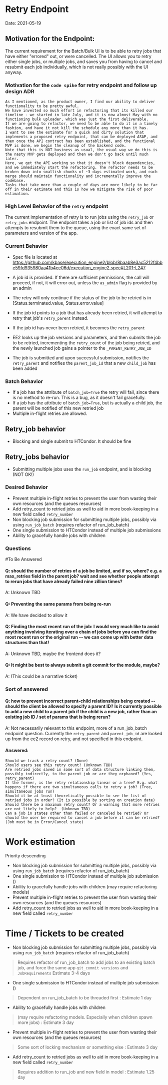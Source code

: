 # Retry Endpoint

Date: 2021-05-19


## Motivation for the Endpoint:

The current requirement for the Batch/Bulk UI is to be able to retry jobs that have either "errored" out, or were cancelled.
The UI allows you to retry either single jobs, or multiple jobs, and saves you from having to cancel and resubmit each job individually,
which is not really possibly with the UI anyway.

### Motivation for the `code spike` for retry endpoint and follow up design ADR
```
As I mentioned, as the product owner, I find our ability to deliver functionality to be pretty awful. 
We have invested so much effort in refactoring that its killed our timeline - we started in late July, and it is now almost May with no functioning bulk uploader, which was just the first deliverable.
If we are going to refactor, we need to be able to do it in a timely fashion, and have it not kill the schedule any more than it has.
I want to see the estimate for a quick and dirty solution that implements a proposed retry endpoint, that can be deployed ASAP, and then once the API contract has been established, and the functional MVP is done, we begin the cleanup of the backend code.
Note that this is NOT business as usual, the usual way we do this is the nasty MVP gets deployed and then we don't go back until much later.
Here, we get the API working so that it doesn't block dependencies, and we immediately start the refactoring. The refactor needs to be broken down into smallish chunks of ~3 days estimated work, and each merge should maintain functionality and incrementally improve the codebase.
Tasks that take more than a couple of days are more likely to be far off in their estimate and this is how we mitigate the risk of poor estimation.
```


### High Level Behavior of the `retry` endpoint
The current implementation of retry is to run jobs using the `retry_job` or `retry_jobs` endpoint. 
The endpoint takes a job or list of job ids and then attempts to resubmit them to the queue, using the exact same set of parameters and version of the app.

### Current Behavior
* Spec file is located at https://github.com/kbase/execution_engine2/blob/8baab8e3ac5212f4bbe59fd935980aa41b4ee06d/execution_engine2.spec#L201-L247
  
* A job id is provided. If there are sufficient permissions, the call will proceed, if not, it will error out, unless the `as_admin` flag is provided by an admin
* The retry will only continue if the status of the job to be retried is in [Status.terminated.value, Status.error.value]
* If the job id points to a job that has already been retried, it will attempt to retry that job's `retry_parent` instead.
* If the job id has never been retried, it becomes the `retry_parent` 
* EE2 looks up the job versions and parameters, and then submits the job to be retried, incrementing the `retry_count`
  of the job being retried, and the newly launched job gains a pointer to the `_PARENT_RETRY_JOB_ID`
* The job is submitted and upon successful submission, notifies the `retry_parent` and notifies the `parent_job_id` that a new `child_job` has been added


### Batch Behavior
* If a job has the attribute of `batch_job=True` the retry will fail, since there is no method to re-run. This is a bug, as it doesn't fail gracefully.
* If a job has the attribute of `batch_job=True`, but is actually a child job, the parent will be notified of this new retried job
* Multiple in-flight retries are allowed.

## Retry_job behavior
* Blocking and single submit to HTCondor. It should be fine
  
## Retry_jobs behavior
* Submitting multiple jobs uses the `run_job` endpoint, and is blocking (NOT OK!)

### Desired Behavior
* Prevent multiple in-flight retries to prevent the user from wasting their own resources (and the queues resources)
* Add retry_count to retried jobs as well to aid in more book-keeping in a new field called `retry_number`
* Non blocking job submission for submitting multiple jobs, possibly via using `run_job_batch` (requires refactor of run_job_batch)
* One single submission to HTCondor instead of multiple job submissions
* Ability to gracefully handle jobs with children


### Questions

#To Be Answered

#### Q: should the number of retries of a job be limited, and if so, where? e.g. a max_retries field in the parent job? wait and see whether people attempt to rerun jobs that have already failed nine zillion times?
A: Unknown TBD

#### Q: Preventing the same params from being re-run
A: We have decided to allow it

#### Q: Finding the most recent run of the job: I would very much like to avoid anything involving iterating over a chain of jobs before you can find the most recent run or the original run -- we can come up with better data structures than that!
A: Unknown TBD, maybe the frontend does it?

#### Q: It might be best to always submit a git commit for the module, maybe?
A: (This could be a narrative ticket)


### Sort of answered
#### Q: how to prevent incorrect parent-child relationships being created -- should the client be allowed to specify a parent ID? Is it currently possible to add a new child to a parent job if the child is a new job, rather than an existing job ID / set of params that is being rerun?
A: Not necessarily relevant to this endpoint, more of a run_job_batch endpoint question. Currently the `retry_parent` and `parent_job_id` are looked up from the ee2 record on retry, and not specified in this endpoint.

#### Answered:

    Should we track a retry count? (Done)
    Should users see this retry count? (Unknown TBD)
    Are retried jobs saved in some sort of data structure linking them, possibly indirectly, to the parent job or are they orphaned? (Yes, retry_parent)
    If the former, is the retry relationship linear or a tree? E.g. what happens if there are two simultaneous calls to retry a job? (Tree, simultaneous jobs run)
    Should it be at least theoretically possible to see the list of retried jobs in order? (It is possible by sorting on creation date)
    Should there be a maximum retry count? Or a warning that more retries are not likely to help?  (Unknown TBD)
    Can a job in states other than failed or canceled be retried? Or should the user be required to cancel a job before it can be retried? (Job must be in Error/Cancel state)


# Work estimation
Priority descending
* Non blocking job submission for submitting multiple jobs, possibly via using `run_job_batch` (requires refactor of run_job_batch)
* One single submission to HTCondor instead of multiple job submission ()
* Ability to gracefully handle jobs with children (may require refactoring models)
* Prevent multiple in-flight retries to prevent the user from wasting their own resources (and the queues resources)
* Add retry_count to retried jobs as well to aid in more book-keeping in a new field called `retry_number`

# Time / Tickets to be created
* Non blocking job submission for submitting multiple jobs, possibly via using `run_job_batch` (requires refactor of run_job_batch)
> Requires refactor of run_job_batch to add jobs to an existing batch job, and force the same app `git_commit versions` and `JobRequirements`
> Estimate 3-4 days
* One single submission to HTCondor instead of multiple job submission ()
> Dependent on run_job_batch to be threaded first : Estimate 1 day
* Ability to gracefully handle jobs with children
> (may require refactoring models. Especially when children spawn more jobs) : Estimate 3 day
* Prevent multiple in-flight retries to prevent the user from wasting their own resources (and the queues resources)
> Some sort of locking mechanism or something else : Estimate 3 day
* Add retry_count to retried jobs as well to aid in more book-keeping in a new field called `retry_number`
> Requires addition to run_job and new field in model : Estimate 1.25 day
